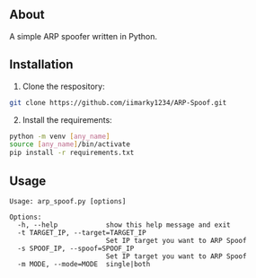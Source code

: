 ## About
A simple ARP spoofer written in Python.

## Installation
1. Clone the respository:
```sh
git clone https://github.com/iimarky1234/ARP-Spoof.git
```
2. Install the requirements:
```sh
python -m venv [any_name]
source [any_name]/bin/activate
pip install -r requirements.txt
```
## Usage
```
Usage: arp_spoof.py [options]

Options:
  -h, --help            show this help message and exit
  -t TARGET_IP, --target=TARGET_IP
                        Set IP target you want to ARP Spoof
  -s SPOOF_IP, --spoof=SPOOF_IP
                        Set IP target you want to ARP Spoof
  -m MODE, --mode=MODE  single|both
```
